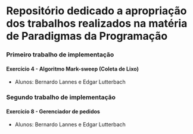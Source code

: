 # Repositório dedicado a apropriação dos trabalhos realizados na matéria de Paradigmas da Programação

### Primeiro trabalho de implementação
#### Exercício 4 - Algoritmo Mark-sweep (Coleta de Lixo)
- Alunos: Bernardo Lannes e Edgar Lutterbach

### Segundo trabalho de implementação
#### Exercício 8 - Gerenciador de pedidos
- Alunos: Bernardo Lannes e Edgar Lutterbach